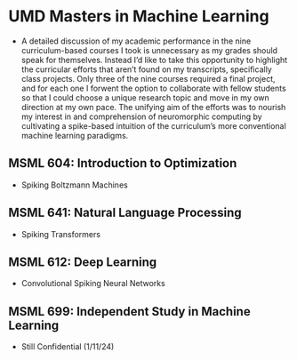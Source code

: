 # UMD Masters in Machine Learning
- A detailed discussion of my academic performance in the nine curriculum-based courses I took is unnecessary as my grades should speak for themselves. Instead I’d like to take this opportunity to highlight the curricular efforts that aren’t found on my transcripts, specifically class projects. Only three of the nine courses required a final project, and for each one I forwent the option to collaborate with fellow students so that I could choose a unique research topic and move in my own direction at my own pace. The unifying aim of the efforts was to nourish my interest in and comprehension of neuromorphic computing by cultivating a spike-based intuition of the curriculum’s more conventional machine learning paradigms.
  
## MSML 604: Introduction to Optimization 
- Spiking Boltzmann Machines

## MSML 641: Natural Language Processing
- Spiking Transformers
 
## MSML 612: Deep Learning
- Convolutional Spiking Neural Networks

## MSML 699: Independent Study in Machine Learning 
- Still Confidential (1/11/24)
